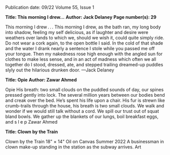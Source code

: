 Publication date: 09/22
Volume 55, Issue 1

**Title: This morning I drew…**
**Author: Jack Delaney**
**Page number(s): 29**

This morning I drew . . .
This morning I drew, as the bath ran,
my long body into shadow, feeling my
self delicious, as if laughter and desire
were weathers over lands to which we,
should we wish it, could quite simply
ride. Do not wear a cork again, to the
open bottle I said. In the cold of that
shade and the water I drank nearly a
sentence I stole while you passed me
off your tongue. Then my nakedness
rose high enough with the angled sun
for clothes to make less sense, and in
an act of madness which often we all
together do I stood, dressed, ate, and
stepped trailing dreamed-up puddles
slyly out the hilarious drunken door.
—Jack Delaney


**Title: Opie**
**Author: Zawar Ahmed**

Opie
His breath: two small clouds
on the puddled sounds of day,
our spines pressed gently into
lock. The several million years
between our bodies bend and
creak over the bed. He’s spent
his life upon a chair. His fur is
strewn like crumb-trails through
the house, his breath is
                    two small clouds.
We walk and wonder if we would
still talk without a cord. We spill
our trust out of squat bland bowls.
We gather up the blankets of our
lungs, boil breakfast eggs, and
s
l
e
p
Zawar Ahmed


**Title: Clown by the Train**

Clown by
the Train
18" × 14"
Oil on Canvas
Summer 2022
A businessman in clown
make-up standing in the
station as the subway arrives.
Art